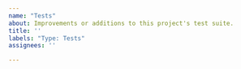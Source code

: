 ```yaml
---
name: "Tests"
about: Improvements or additions to this project's test suite.
title: ''
labels: "Type: Tests"
assignees: ''

---
```

